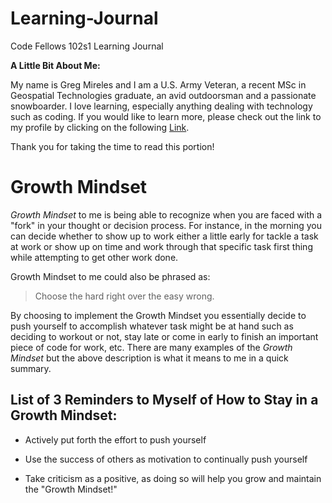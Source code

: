 # Learning-Journal
Code Fellows 102s1 Learning Journal

**A Little Bit About Me:**

My name is Greg Mireles and I am a U.S. Army Veteran, a recent MSc in Geospatial Technologies graduate, an avid outdoorsman and a passionate snowboarder.
I love learning, especially anything dealing with technology such as coding.
If you would like to learn more, please check out the link to my profile by clicking on the following [Link](https://github.com/gmireles210).

Thank you for taking the time to read this portion!

# Growth Mindset

*Growth Mindset* to me is being able to recognize when you are faced with a "fork" in your thought or decision process. For instance, in the morning you can decide whether to show up to work either a little early for tackle a task at work or show up on time and work through that specific task first thing while attempting to get other work done.

Growth Mindset to me could also be phrased as:

> Choose the hard right over the easy wrong.

By choosing to implement the Growth Mindset you essentially decide to push yourself to accomplish whatever task might be at hand such as deciding to workout or not, stay late or come in early to finish an important piece of code for work, etc. There are many examples of the *Growth Mindset* but the above description is what it means to me in a quick summary.

## List of 3 Reminders to Myself of How to Stay in a Growth Mindset:

- Actively put forth the effort to push yourself

- Use the success of others as motivation to continually push yourself

- Take criticism as a positive, as doing so will help you grow and maintain the "Growth Mindset!"

